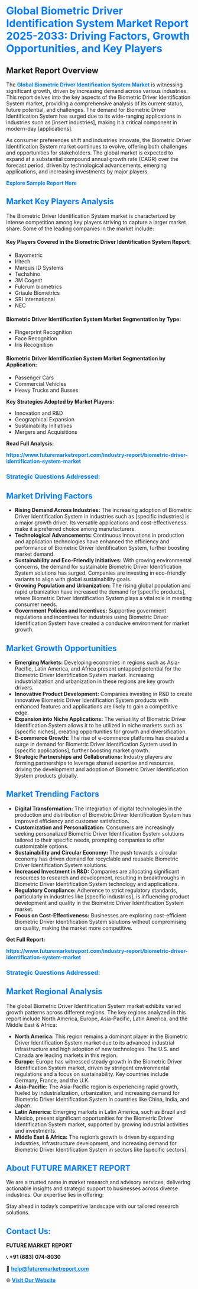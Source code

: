 <h1 style="color: #007BFF;">Global Biometric Driver Identification System Market Report 2025-2033: Driving Factors, Growth Opportunities, and Key Players</h1>

<section id="overview">
<h2>Market Report Overview</h2>
<p>The <a href="https://www.futuremarketreport.com/industry-report/biometric-driver-identification-system-market" style="color: #007BFF; text-decoration: none;"><strong>Global Biometric Driver Identification System Market</strong></a> is witnessing significant growth, driven by increasing demand across various industries. This report delves into the key aspects of the Biometric Driver Identification System market, providing a comprehensive analysis of its current status, future potential, and challenges. The demand for Biometric Driver Identification System has surged due to its wide-ranging applications in industries such as [insert industries], making it a critical component in modern-day [applications].</p>
<p>As consumer preferences shift and industries innovate, the Biometric Driver Identification System market continues to evolve, offering both challenges and opportunities for stakeholders. The global market is expected to expand at a substantial compound annual growth rate (CAGR) over the forecast period, driven by technological advancements, emerging applications, and increasing investments by major players.</p>
</section>

<section id="overview">
<p><a href="https://www.futuremarketreport.com/request-sample/reportId=62545" style="color: #007BFF; text-decoration: none;"><strong>Explore Sample Report Here</strong></a></p>
</section>

<section id="key-players">
<h2 style="color: #007BFF;">Market Key Players Analysis</h2>
<p>The Biometric Driver Identification System market is characterized by intense competition among key players striving to capture a larger market share. Some of the leading companies in the market include:</p>
<h4>Key Players Covered in the Biometric Driver Identification System Report:</h4>
<ul><li>Bayometric</li><li>Iritech</li><li>Marquis ID Systems</li><li>Techshino</li><li>3M Cogent</li><li>Fulcrum biometrics</li><li>Griaule Biometrics</li><li>SRI International</li><li>NEC</li></ul>
<h4>Biometric Driver Identification System Market Segmentation by Type:</h4>
<ul><li>Fingerprint Recognition</li><li>Face Recognition</li><li>Iris Recognition</li></ul>

<h4>Biometric Driver Identification System Market Segmentation by Application:</h4>
<ul><li>Passenger Cars</li><li>Commercial Vehicles</li><li>Heavy Trucks and Busses</li></ul>
<p><strong>Key Strategies Adopted by Market Players:</strong></p>
<ul>
<li>Innovation and R&D</li>
<li>Geographical Expansion</li>
<li>Sustainability Initiatives</li>
<li>Mergers and Acquisitions</li>
</ul>
</section>

<section>
<p><strong>Read Full Analysis: </strong></p><a href="https://www.futuremarketreport.com/industry-report/biometric-driver-identification-system-market" style="color: #007BFF; text-decoration: none;"><strong>https://www.futuremarketreport.com/industry-report/biometric-driver-identification-system-market</strong></a>
<h3 style="color: #007BFF;">Strategic Questions Addressed:</h3>
</section>

<section id="driving-factors">
<h2 style="color: #007BFF;">Market Driving Factors</h2>
<ul>
<li><strong>Rising Demand Across Industries:</strong> The increasing adoption of Biometric Driver Identification System in industries such as [specific industries] is a major growth driver. Its versatile applications and cost-effectiveness make it a preferred choice among manufacturers.</li>
<li><strong>Technological Advancements:</strong> Continuous innovations in production and application technologies have enhanced the efficiency and performance of Biometric Driver Identification System, further boosting market demand.</li>
<li><strong>Sustainability and Eco-Friendly Initiatives:</strong> With growing environmental concerns, the demand for sustainable Biometric Driver Identification System solutions has surged. Companies are investing in eco-friendly variants to align with global sustainability goals.</li>
<li><strong>Growing Population and Urbanization:</strong> The rising global population and rapid urbanization have increased the demand for [specific products], where Biometric Driver Identification System plays a vital role in meeting consumer needs.</li>
<li><strong>Government Policies and Incentives:</strong> Supportive government regulations and incentives for industries using Biometric Driver Identification System have created a conducive environment for market growth.</li>
</ul>
</section>

<section id="growth-opportunities">
<h2 style="color: #007BFF;">Market Growth Opportunities</h2>
<ul>
<li><strong>Emerging Markets:</strong> Developing economies in regions such as Asia-Pacific, Latin America, and Africa present untapped potential for the Biometric Driver Identification System market. Increasing industrialization and urbanization in these regions are key growth drivers.</li>
<li><strong>Innovative Product Development:</strong> Companies investing in R&D to create innovative Biometric Driver Identification System products with enhanced features and applications are likely to gain a competitive edge.</li>
<li><strong>Expansion into Niche Applications:</strong> The versatility of Biometric Driver Identification System allows it to be utilized in niche markets such as [specific niches], creating opportunities for growth and diversification.</li>
<li><strong>E-commerce Growth:</strong> The rise of e-commerce platforms has created a surge in demand for Biometric Driver Identification System used in [specific applications], further boosting market growth.</li>
<li><strong>Strategic Partnerships and Collaborations:</strong> Industry players are forming partnerships to leverage shared expertise and resources, driving the development and adoption of Biometric Driver Identification System products globally.</li>
</ul>
</section>

<section id="trending-factors">
<h2 style="color: #007BFF;">Market Trending Factors</h2>
<ul>
<li><strong>Digital Transformation:</strong> The integration of digital technologies in the production and distribution of Biometric Driver Identification System has improved efficiency and customer satisfaction.</li>
<li><strong>Customization and Personalization:</strong> Consumers are increasingly seeking personalized Biometric Driver Identification System solutions tailored to their specific needs, prompting companies to offer customizable options.</li>
<li><strong>Sustainability and Circular Economy:</strong> The push towards a circular economy has driven demand for recyclable and reusable Biometric Driver Identification System solutions.</li>
<li><strong>Increased Investment in R&D:</strong> Companies are allocating significant resources to research and development, resulting in breakthroughs in Biometric Driver Identification System technology and applications.</li>
<li><strong>Regulatory Compliance:</strong> Adherence to strict regulatory standards, particularly in industries like [specific industries], is influencing product development and quality in the Biometric Driver Identification System market.</li>
<li><strong>Focus on Cost-Effectiveness:</strong> Businesses are exploring cost-efficient Biometric Driver Identification System solutions without compromising on quality, making the market more competitive.</li>
</ul>
</section>

<section>
<p><strong>Get Full Report: </strong></p><a href="https://www.futuremarketreport.com/industry-report/biometric-driver-identification-system-market" style="color: #007BFF; text-decoration: none;"><strong>https://www.futuremarketreport.com/industry-report/biometric-driver-identification-system-market</strong></a>
<h3 style="color: #007BFF;">Strategic Questions Addressed:</h3>
</section>


<section id="regional-analysis">
<h2 style="color: #007BFF;">Market Regional Analysis</h2>
<p>The global Biometric Driver Identification System market exhibits varied growth patterns across different regions. The key regions analyzed in this report include North America, Europe, Asia-Pacific, Latin America, and the Middle East & Africa:</p>
<ul>
<li><strong>North America:</strong> This region remains a dominant player in the Biometric Driver Identification System market due to its advanced industrial infrastructure and high adoption of new technologies. The U.S. and Canada are leading markets in this region.</li>
<li><strong>Europe:</strong> Europe has witnessed steady growth in the Biometric Driver Identification System market, driven by stringent environmental regulations and a focus on sustainability. Key countries include Germany, France, and the U.K.</li>
<li><strong>Asia-Pacific:</strong> The Asia-Pacific region is experiencing rapid growth, fueled by industrialization, urbanization, and increasing demand for Biometric Driver Identification System in countries like China, India, and Japan.</li>
<li><strong>Latin America:</strong> Emerging markets in Latin America, such as Brazil and Mexico, present significant opportunities for the Biometric Driver Identification System market, supported by growing industrial activities and investments.</li>
<li><strong>Middle East & Africa:</strong> The region’s growth is driven by expanding industries, infrastructure development, and increasing demand for Biometric Driver Identification System in sectors like [specific sectors].</li>
</ul>
</section>

<footer>
<h2 style="color: #007BFF;">About FUTURE MARKET REPORT</h2>
<p>We are a trusted name in market research and advisory services, delivering actionable insights and strategic support to businesses across diverse industries. Our expertise lies in offering:</p>

<p>Stay ahead in today’s competitive landscape with our tailored research solutions.</p>

<h2 style="color: #007BFF;">Contact Us:</h2>
<p><strong>FUTURE MARKET REPORT</strong></p>
<p>📞 <strong>+91 (883) 074-8030</strong></p>
<p>📧 <strong><a href="mailto:help@futuremarketreport.com" style="color: #007BFF;">help@futuremarketreport.com</a></strong></p>
<p>🌐 <strong><a href="https://www.futuremarketreport.com/" style="color: #007BFF;">Visit Our Website</a></strong></p>
</footer>